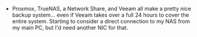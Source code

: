 - Proxmox, TrueNAS, a Network Share, and Veeam all make a pretty nice backup system... even if Veeam takes over a full 24 hours to cover the entire system. Starting to consider a direct connection to my NAS from my main PC, but I'd need another NIC for that.